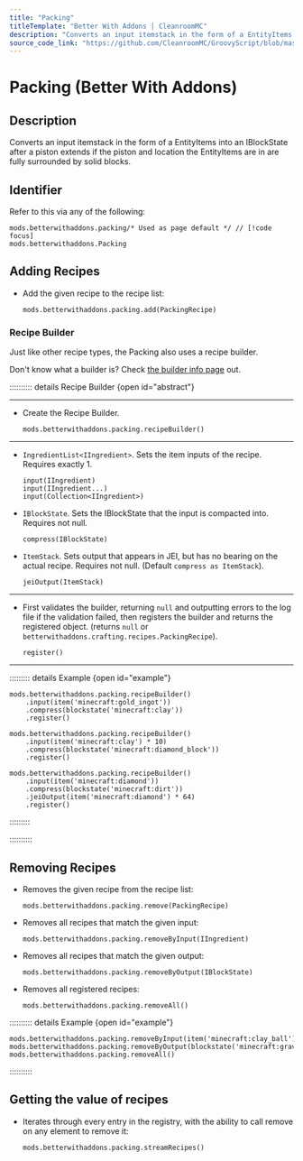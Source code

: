 ```yaml
---
title: "Packing"
titleTemplate: "Better With Addons | CleanroomMC"
description: "Converts an input itemstack in the form of a EntityItems into an IBlockState after a piston extends if the piston and location the EntityItems are in are fully surrounded by solid blocks."
source_code_link: "https://github.com/CleanroomMC/GroovyScript/blob/master/src/main/java/com/cleanroommc/groovyscript/compat/mods/betterwithaddons/Packing.java"
---
```


# Packing (Better With Addons)

## Description

Converts an input itemstack in the form of a EntityItems into an IBlockState after a piston extends if the piston and location the EntityItems are in are fully surrounded by solid blocks.

## Identifier

Refer to this via any of the following:

```groovy:no-line-numbers {1}
mods.betterwithaddons.packing/* Used as page default */ // [!code focus]
mods.betterwithaddons.Packing
```


## Adding Recipes

- Add the given recipe to the recipe list:

    ```groovy:no-line-numbers
    mods.betterwithaddons.packing.add(PackingRecipe)
    ```


### Recipe Builder

Just like other recipe types, the Packing also uses a recipe builder.

Don't know what a builder is? Check [the builder info page](../../getting_started/builder.md) out.

:::::::::: details Recipe Builder {open id="abstract"}

---

- Create the Recipe Builder.

    ```groovy:no-line-numbers
    mods.betterwithaddons.packing.recipeBuilder()
    ```

---

- `IngredientList<IIngredient>`. Sets the item inputs of the recipe. Requires exactly 1.

    ```groovy:no-line-numbers
    input(IIngredient)
    input(IIngredient...)
    input(Collection<IIngredient>)
    ```

- `IBlockState`. Sets the IBlockState that the input is compacted into. Requires not null.

    ```groovy:no-line-numbers
    compress(IBlockState)
    ```

- `ItemStack`. Sets output that appears in JEI, but has no bearing on the actual recipe. Requires not null. (Default `compress as ItemStack`).

    ```groovy:no-line-numbers
    jeiOutput(ItemStack)
    ```

---

- First validates the builder, returning `null` and outputting errors to the log file if the validation failed, then registers the builder and returns the registered object. (returns `null` or `betterwithaddons.crafting.recipes.PackingRecipe`).

    ```groovy:no-line-numbers
    register()
    ```

---

::::::::: details Example {open id="example"}
```groovy:no-line-numbers
mods.betterwithaddons.packing.recipeBuilder()
    .input(item('minecraft:gold_ingot'))
    .compress(blockstate('minecraft:clay'))
    .register()

mods.betterwithaddons.packing.recipeBuilder()
    .input(item('minecraft:clay') * 10)
    .compress(blockstate('minecraft:diamond_block'))
    .register()

mods.betterwithaddons.packing.recipeBuilder()
    .input(item('minecraft:diamond'))
    .compress(blockstate('minecraft:dirt'))
    .jeiOutput(item('minecraft:diamond') * 64)
    .register()
```

:::::::::

::::::::::

## Removing Recipes

- Removes the given recipe from the recipe list:

    ```groovy:no-line-numbers
    mods.betterwithaddons.packing.remove(PackingRecipe)
    ```

- Removes all recipes that match the given input:

    ```groovy:no-line-numbers
    mods.betterwithaddons.packing.removeByInput(IIngredient)
    ```

- Removes all recipes that match the given output:

    ```groovy:no-line-numbers
    mods.betterwithaddons.packing.removeByOutput(IBlockState)
    ```

- Removes all registered recipes:

    ```groovy:no-line-numbers
    mods.betterwithaddons.packing.removeAll()
    ```

:::::::::: details Example {open id="example"}
```groovy:no-line-numbers
mods.betterwithaddons.packing.removeByInput(item('minecraft:clay_ball'))
mods.betterwithaddons.packing.removeByOutput(blockstate('minecraft:gravel'))
mods.betterwithaddons.packing.removeAll()
```

::::::::::

## Getting the value of recipes

- Iterates through every entry in the registry, with the ability to call remove on any element to remove it:

    ```groovy:no-line-numbers
    mods.betterwithaddons.packing.streamRecipes()
    ```
